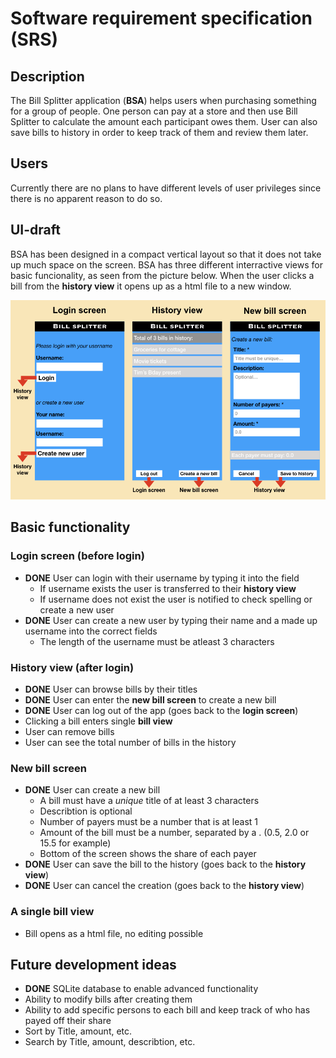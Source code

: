 # Software requirement specification (SRS)
## Description
The Bill Splitter application (**BSA**) helps users when purchasing something for a group of people. One person can pay at a store and then use Bill Splitter to calculate the amount each participant owes them. User can also save bills to history in order to keep track of them and review them later.
## Users
Currently there are no plans to have different levels of user privileges since there is no apparent reason to do so.
## UI-draft
BSA has been designed in a compact vertical layout so that it does not take up much space on the screen. BSA has three different interractive views for basic funcionality, as seen from the picture below. When the user clicks a bill from the **history view** it opens up as a html file to a new window.

<img src=resources/uidraft.png>

## Basic functionality
### Login screen (before login)
- **DONE** User can login with their username by typing it into the field
  - If username exists the user is transferred to their **history view**
  - If username does not exist the user is notified to check spelling or create a new user
- **DONE** User can create a new user by typing their name and a made up username into the correct fields
  - The length of the username must be atleast 3 characters
### History view (after login)
- **DONE** User can browse bills by their titles
- **DONE** User can enter the **new bill screen** to create a new bill
- **DONE** User can log out of the app (goes back to the **login screen**)
- Clicking a bill enters single **bill view**
- User can remove bills
- User can see the total number of bills in the history
### New bill screen
- **DONE** User can create a new bill
  - A bill must have a  *unique* title of at least 3 characters
  - Describtion is optional
  - Number of payers must be a number that is at least 1
  - Amount of the bill must be a number, separated by a . (0.5, 2.0 or 15.5 for example)
  - Bottom of the screen shows the share of each payer
- **DONE** User can save the bill to the history (goes back to the **history view**)
- **DONE** User can cancel the creation (goes back to the **history view**)
### A single bill view
- Bill opens as a html file, no editing possible
## Future development ideas
- **DONE** SQLite database to enable advanced functionality
- Ability to modify bills after creating them
- Ability to add specific persons to each bill and keep track of who has payed off their share
- Sort by Title, amount, etc.
- Search by Title, amount, describtion, etc.
